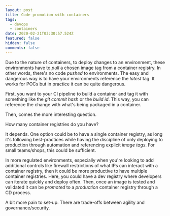 ```yaml
---
layout: post
title: Code promotion with containers
tags:
  - devops
  - containers
date: 2020-02-21T03:30:57.524Z
featured: false
hidden: false
comments: false
---
```

Due to the nature of containers, to deploy changes to an environment, these environments have to *pull* a chosen image tag from a container registry. In other words, there's no code *pushed* to environments. The easy and dangerous way is to have your environments reference the *latest* tag. It works for POCs but in practice it can be quite dangerous. 

<!--more--> 

First, you want to your CI pipeline to build a container and tag it with something like the *git commit hash* or the *build id*. This way, you can reference the change with what's being packaged in a container. 

Then, comes the more interesting question. 

How many container registries do you have?

It depends. One option could be to have a single container registry, as long it's following best-practices while having the discipline of only deploying to production through automation and referencing explicit *image tags*. For small teams/shops, this could be sufficient. 

In more regulated environments, especially when you're looking to add additional controls like firewall restrictions of what IPs can interact with a container registry, then it could be more productive to have multiple container registries. Here, you could have a dev registry where developers can iterate quickly and deploy often. Then, once an image is tested and validated it can be *promoted* to a *production* container registry through a CD process. 

A bit more pain to set-up. There are trade-offs between agility and governance/security.

